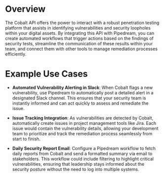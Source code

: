 # Overview

The Cobalt API offers the power to interact with a robust penetration testing platform that assists in identifying vulnerabilities and security loopholes within your digital assets. By integrating this API with Pipedream, you can create automated workflows that trigger actions based on the findings of security tests, streamline the communication of these results within your team, and connect them with other tools to manage remediation processes efficiently.

# Example Use Cases

- **Automated Vulnerability Alerting in Slack**: When Cobalt flags a new vulnerability, use Pipedream to automatically post a detailed alert in a designated Slack channel. This ensures that your security team is instantly informed and can act quickly to assess and remediate the issue.

- **Issue Tracking Integration**: As vulnerabilities are detected by Cobalt, automatically create issues in project management tools like Jira. Each issue would contain the vulnerability details, allowing your development team to prioritize and track the remediation process seamlessly from start to finish.

- **Daily Security Report Email**: Configure a Pipedream workflow to fetch daily reports from Cobalt and send a formatted summary via email to stakeholders. This workflow could include filtering to highlight critical vulnerabilities, ensuring that leadership stays informed about the security posture without the need to log into multiple systems.
